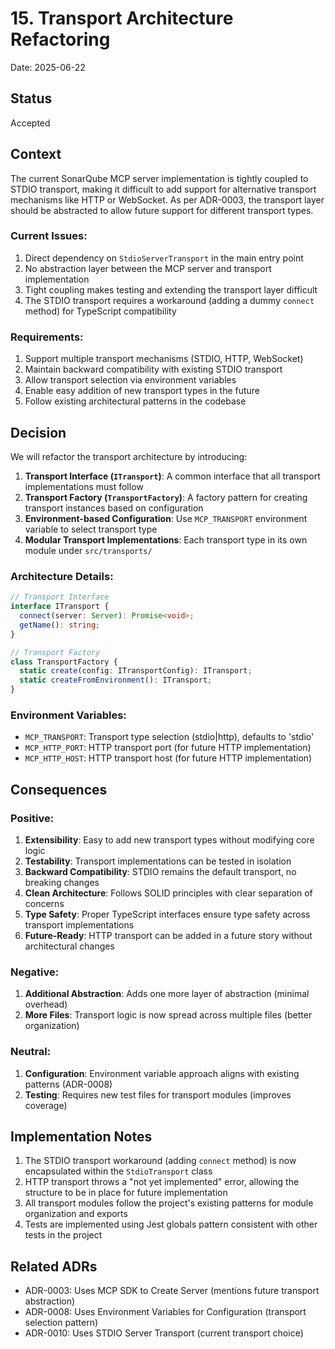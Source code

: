 # 15. Transport Architecture Refactoring

Date: 2025-06-22

## Status

Accepted

## Context

The current SonarQube MCP server implementation is tightly coupled to STDIO transport, making it difficult to add support for alternative transport mechanisms like HTTP or WebSocket. As per ADR-0003, the transport layer should be abstracted to allow future support for different transport types.

### Current Issues:
1. Direct dependency on `StdioServerTransport` in the main entry point
2. No abstraction layer between the MCP server and transport implementation
3. Tight coupling makes testing and extending the transport layer difficult
4. The STDIO transport requires a workaround (adding a dummy `connect` method) for TypeScript compatibility

### Requirements:
1. Support multiple transport mechanisms (STDIO, HTTP, WebSocket)
2. Maintain backward compatibility with existing STDIO transport
3. Allow transport selection via environment variables
4. Enable easy addition of new transport types in the future
5. Follow existing architectural patterns in the codebase

## Decision

We will refactor the transport architecture by introducing:

1. **Transport Interface (`ITransport`)**: A common interface that all transport implementations must follow
2. **Transport Factory (`TransportFactory`)**: A factory pattern for creating transport instances based on configuration
3. **Environment-based Configuration**: Use `MCP_TRANSPORT` environment variable to select transport type
4. **Modular Transport Implementations**: Each transport type in its own module under `src/transports/`

### Architecture Details:

```typescript
// Transport Interface
interface ITransport {
  connect(server: Server): Promise<void>;
  getName(): string;
}

// Transport Factory
class TransportFactory {
  static create(config: ITransportConfig): ITransport;
  static createFromEnvironment(): ITransport;
}
```

### Environment Variables:
- `MCP_TRANSPORT`: Transport type selection (stdio|http), defaults to 'stdio'
- `MCP_HTTP_PORT`: HTTP transport port (for future HTTP implementation)
- `MCP_HTTP_HOST`: HTTP transport host (for future HTTP implementation)

## Consequences

### Positive:
1. **Extensibility**: Easy to add new transport types without modifying core logic
2. **Testability**: Transport implementations can be tested in isolation
3. **Backward Compatibility**: STDIO remains the default transport, no breaking changes
4. **Clean Architecture**: Follows SOLID principles with clear separation of concerns
5. **Type Safety**: Proper TypeScript interfaces ensure type safety across transport implementations
6. **Future-Ready**: HTTP transport can be added in a future story without architectural changes

### Negative:
1. **Additional Abstraction**: Adds one more layer of abstraction (minimal overhead)
2. **More Files**: Transport logic is now spread across multiple files (better organization)

### Neutral:
1. **Configuration**: Environment variable approach aligns with existing patterns (ADR-0008)
2. **Testing**: Requires new test files for transport modules (improves coverage)

## Implementation Notes

1. The STDIO transport workaround (adding `connect` method) is now encapsulated within the `StdioTransport` class
2. HTTP transport throws a "not yet implemented" error, allowing the structure to be in place for future implementation
3. All transport modules follow the project's existing patterns for module organization and exports
4. Tests are implemented using Jest globals pattern consistent with other tests in the project

## Related ADRs

- ADR-0003: Uses MCP SDK to Create Server (mentions future transport abstraction)
- ADR-0008: Uses Environment Variables for Configuration (transport selection pattern)
- ADR-0010: Uses STDIO Server Transport (current transport choice)